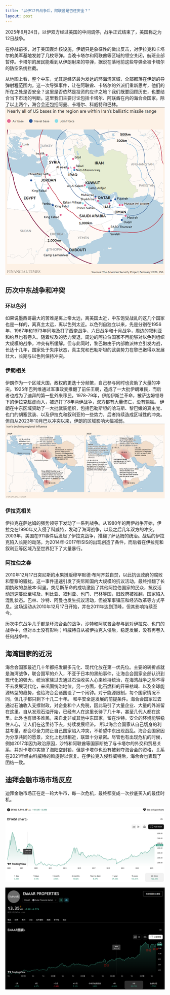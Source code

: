 ```yaml
---
title: "以伊12日战争后，阿联酋是否还安全？"
layout: post
---
```


2025年6月24日，以伊双方经过美国的中间调停，战争正式结束了，美国称之为12日战争。

在停战前夜，对于美国轰炸核设施，伊朗只是象征性的做出反击，对伊拉克和卡塔尔的美军基地发射了几枚导弹。当晚卡塔尔和阿联酋等区域的领空关闭，航班全部暂停。卡塔尔的居民能看到从伊朗射来的导弹，据说在落地前这些导弹全被卡塔尔的防空系统拦截。

从地图上看，整个中东，尤其是经济最为发达的环海湾区域，全部都落在伊朗的导弹射程范围内。这一次导弹事件，让在阿联酋、卡塔尔的外派们重新思考，他们的所在之处是否安全？这里是否依然是投资的应许之地？我们既要回顾历史，也要结合当下市场的判断。这里我们主要讨论包括卡塔尔、阿联酋在内的海合会国家。除了以上两个，海合会还包括阿曼、卡塔尔、科威特和巴林。
![iran missle range](/assets/images/article/iran-missile-range.png)

## 历次中东战争和冲突

### 环以色列
如果说墨西哥最大的苦难是离上帝太远，离美国太近，中东饱受战乱的这几个国家也是一样的，离真主太远，离以色列太近。以色列自独立以来，先是分别在1956年、1967年和1973年同埃及打了西奈战争、六日战争和十月战争，周边的叙利亚和约旦也有卷入。随着埃及的势力衰退，周边的阿拉伯国家不再能够对以色列组织大规模的战争，冲突有所缓解。但与此同时，黎巴嫩由于内部教派林立引发内战，长达十几年，国家处于失序状态，真主党和巴勒斯坦的武装势力在黎巴嫩得以发展壮大，长期与以色列保持冲突。

### 伊朗相关
伊朗作为一个区域大国，政权的更迭十分频繁，自己参与同时也资助了大量的冲突。1925年巴列维通过军事政变推翻了前任王朝，造成了一大批伊朗难民，而后者也成为了迪拜的第一批外来移民。1978-79年，伊朗伊斯兰革命，被萨达姆领导下的伊拉克趁虚而入，被迫打了8年两伊战争，双方都有大量伤亡，没有输赢。
伊朗在中东区域资助了一大批武装组织，包括巴勒斯坦的哈马斯、黎巴嫩的真主党、也门的胡塞武装、以及伊拉克和叙利亚的一些势力，后者持续造成区域性的冲突。但自从2023年10月巴以冲突以来，伊朗的区域影响大幅减弱。
![iran regional influence](/assets/images/article/iran-regional-influence.png)

### 伊拉克相关
伊拉克在萨达姆的强势领导下发动了一系列战争。从1980年的两伊战争开始，伊拉克在1990年又入侵了科威特，发动了海湾战争，以及之后几年双方的冲突。2003年，美国在911事件后发起了伊拉克战争，推翻了萨达姆的统治。战后的伊拉克陷入长期的动荡，为2014年-2017年ISIS的出现创造了条件，而后者在伊拉克和叙利亚等区域乃至世界犯下了大量暴行。

### 阿拉伯之春
2010年12月17日突尼斯的水果摊贩穆罕默德·布阿齐兹自焚，以此抗议政府的腐败和警察的骚扰。这一事件迅速引发了突尼斯国内大规模的抗议活动，最终推翻了长期执政的总统本·阿里。突尼斯革命的成功激励了其他阿拉伯国家的民众，抗议活动迅速蔓延至埃及、利比亚、叙利亚、也门、巴林等国，旧政府被推翻，国家陷入混乱状态。巴林、沙特、阿曼也发生抗议活动，但被军事镇压和经济改革等方式平息。这场运动从2010年12月17日开始，并在2011年达到顶峰，但其影响持续至今。

历次中东战争几乎都是环海合会的战争，沙特和阿联酋会参与到对伊拉克、也门的战争中，但对本土没有影响；科威特自从被伊拉克入侵后，稳定发展，没有再卷入任何战争中。

## 海湾国家的近况
海合会国家最近几十年都把发展多元化、现代化放在第一优先位。主要的转折点就是海湾战争，联合国军的介入，不亚于日本的黑船事件，让海合会国家全部认识到现代化的强大。统治家族过去通过石油收买人心来维持统治，在海湾战争之后不得不去发展现代化，来巩固统治地位。另一方面，化石燃料的开采枯竭、以及全球能源转型的趋势，也给海合会诸国设了一个闹钟。对于能源限制，每个国家情况不同，但几乎都只剩下十几二十年。
和平安全是发展的前提条件。海合会国家过去通过石油收入支撑财政，对企业和个人免税，因此吸引了大量企业、大量的外派留在这里。自从发现石油开始，已经有人在这里长待了几十年，甚至几代人都在这里。此外也有很多难民，来自北非或其他中东国家，留在沙特。安全的环境能够稳住人心，让人们在这里待下去，持续发展经济。
所以海合会国家从自己切身的利益考量，都会尽全力防止自己国家陷入冲突，不希望中东出现战乱。海合会国家因为分享共同的愿景，文化上也很相近，联盟十分紧密。尽管也有出现危机的时候，例如2017年因为政治原因，沙特和阿联酋等国家断绝了与卡塔尔的外交和贸易关系，并对卡塔尔实施了海陆空封锁，但是卡塔尔也没有被剥夺海合会的资格，关系在2021年经由科威特的斡旋得以恢复。在伊拉克入侵科威特后，海合会也表现了团结一致。

## 迪拜金融市场市场反应
迪拜金融市场正在走一轮大牛市，每一次危机，最终都变成一次抄底买入的最佳时机。

![dfmgi202506](/assets/images/article/dfmgi202506.png)

![emaar202506](/assets/images/article/emaar202506.png)